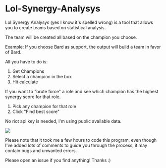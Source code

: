 # Lol-Synergy-Analysys
 
Lol Synergy Analysys (yes I know it's spelled wrong) is a tool that allows you to create teams based on statistical analysis.

The team will be created all based on the champion you choose.

Example: If you choose Bard as support, the output will build a team in favor of Bard.

All you have to do is:

1) Get Champions
2) Select a champion in the box
3) Hit calculate

If you want to "brute force" a role and see which champion has the highest synergy score for that role.
1) Pick any champion for that role 
2) Click "Find best score"

No riot api key is needed, I'm using public available data.

![](https://i.imgur.com/LrruJeG.png)

Please note that it took me a few hours to code this program, even though I've added lots of comments to guide you through the process, it may contain bugs and unwanted errors.

Please open an issue if you find anything! Thanks :)
